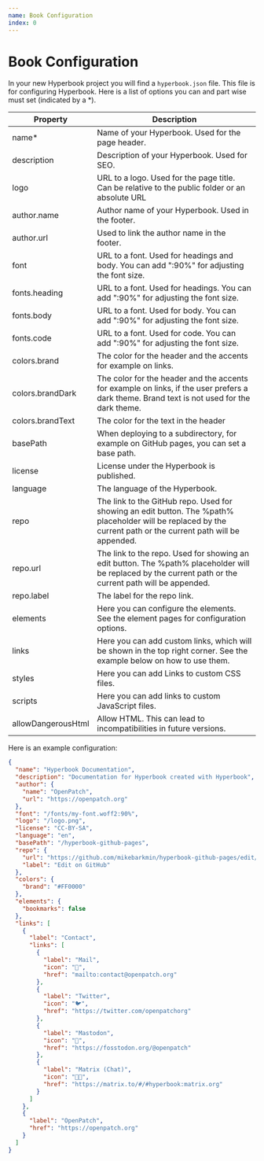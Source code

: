 ```yaml
---
name: Book Configuration
index: 0
---
```


# Book Configuration

In your new Hyperbook project you will find a `hyperbook.json` file.
This file is for configuring Hyperbook. Here is a list of options you
can and part wise must set (indicated by a \*).

| Property         | Description                                                                                                                                                     |
| ---------------- | --------------------------------------------------------------------------------------------------------------------------------------------------------------- |
| name\*           | Name of your Hyperbook. Used for the page header.                                                                                                               |
| description      | Description of your Hyperbook. Used for SEO.                                                                                                                    |
| logo             | URL to a logo. Used for the page title. Can be relative to the public folder or an absolute URL                                                                 |
| author.name      | Author name of your Hyperbook. Used in the footer.                                                                                                              |
| author.url       | Used to link the author name in the footer.                                                                                                                     |
| font             | URL to a font. Used for headings and body. You can add ":90%" for adjusting the font size.                                                                      |
| fonts.heading    | URL to a font. Used for headings. You can add ":90%" for adjusting the font size.                                                                               |
| fonts.body       | URL to a font. Used for body. You can add ":90%" for adjusting the font size.                                                                                   |
| fonts.code       | URL to a font. Used for code. You can add ":90%" for adjusting the font size.                                                                                   |
| colors.brand     | The color for the header and the accents for example on links.                                                                                                  |
| colors.brandDark | The color for the header and the accents for example on links, if the user prefers a dark theme. Brand text is not used for the dark theme.                     |
| colors.brandText | The color for the text in the header                                                                                                                            |
| basePath         | When deploying to a subdirectory, for example on GitHub pages, you can set a base path.                                                                         |
| license          | License under the Hyperbook is published.                                                                                                                       |
| language         | The language of the Hyperbook.                                                                                                                                  |
| repo             | The link to the GitHub repo. Used for showing an edit button. The %path% placeholder will be replaced by the current path or the current path will be appended. |
| repo.url         | The link to the repo. Used for showing an edit button. The %path% placeholder will be replaced by the current path or the current path will be appended.        |
| repo.label       | The label for the repo link.                                                                                                                                    |
| elements         | Here you can configure the elements. See the element pages for configuration options.                                                                           |
| links            | Here you can add custom links, which will be shown in the top right corner. See the example below on how to use them.                                           |
| styles            | Here you can add Links to custom CSS files. |
| scripts            | Here you can add links to custom JavaScript files. |
| allowDangerousHtml      | Allow HTML. This can lead to incompatibilities in future versions. |

Here is an example configuration:

```json
{
  "name": "Hyperbook Documentation",
  "description": "Documentation for Hyperbook created with Hyperbook",
  "author": {
    "name": "OpenPatch",
    "url": "https://openpatch.org"
  },
  "font": "/fonts/my-font.woff2:90%",
  "logo": "/logo.png",
  "license": "CC-BY-SA",
  "language": "en",
  "basePath": "/hyperbook-github-pages",
  "repo": {
    "url": "https://github.com/mikebarkmin/hyperbook-github-pages/edit/main/%path%",
    "label": "Edit on GitHub"
  },
  "colors": {
    "brand": "#FF0000"
  },
  "elements": {
    "bookmarks": false
  },
  "links": [
    {
      "label": "Contact",
      "links": [
        {
          "label": "Mail",
          "icon": "📧",
          "href": "mailto:contact@openpatch.org"
        },
        {
          "label": "Twitter",
          "icon": "🐦",
          "href": "https://twitter.com/openpatchorg"
        },
        {
          "label": "Mastodon",
          "icon": "🐘",
          "href": "https://fosstodon.org/@openpatch"
        },
        {
          "label": "Matrix (Chat)",
          "icon": "👨‍💻",
          "href": "https://matrix.to/#/#hyperbook:matrix.org"
        }
      ]
    },
    {
      "label": "OpenPatch",
      "href": "https://openpatch.org"
    }
  ]
}
```
